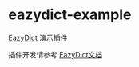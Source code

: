 # eazydict-example

[EazyDict](https://github.com/keenwon/eazydict) 演示插件  

插件开发请参考 [EazyDict文档](https://github.com/keenwon/eazydict/blob/master/docs/plugins.md)
